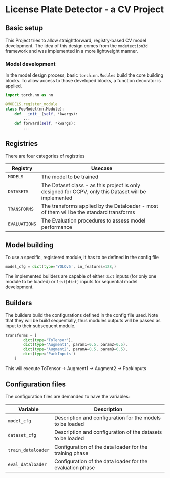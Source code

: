 # License Plate Detector - a CV Project



## Basic setup

This Project tries to allow straightforward, registry-based CV model development. The idea of this design comes from the `mmdetection3d` framework and was implemented in a more lightweight manner.

### Model development
In the model design process, basic `torch.nn.Modules` build the core building blocks. To allow access to those developed blocks, a function decorator is applied. 

```python
import torch.nn as nn

@MODELS.register_module
class FooModel(nn.Module):
    def __init__(self, *kwargs):
        ...
    def forward(self, *kwargs):
        ...
```

## Registries
There are four categories of registries

|Registry|Usecase|
|---|---|
|`MODELS` | The model to be trained|
|`DATASETS` | The Dataset class - as this project is only designed for CCPV, only this Dataset will be implemented |
|`TRANSFORMS`| The transforms applied by the Dataloader - most of them will be the standard transforms |
|`EVALUATIONS`| The Evaluation procedures to assess model performance |


## Model building
To use a specific, registered module, it has to be defined in the config file

```python
model_cfg = dict(type='YOLOv5', in_features=128,)
```

The implemented builders are capable of either `dict` inputs (for only one module to be loaded) or `list[dict]` inputs for sequential model development.

## Builders

The builders build the configurations defined in the config file used. Note that they will be build sequentially, thus modules outputs will be passed as input to their subsequent module.

```python
transforms = [
        dict(type='ToTensor'),
        dict(type='Augment1', param1=0.5, param2=0.5),
        dict(type='Augment2', paramA=0.5, paramB=0.5),
        dict(type='PackInputs')
    ]
```

This will execute
ToTensor $\rightarrow$ Augment1 $\rightarrow$ Augment2 $\rightarrow$ PackInputs


## Configuration files

The configuration files are demanded to have the variables:

|Variable|Description|
|---|---|
|`model_cfg` | Description and configuration for the models to be loaded | 
|`dataset_cfg` | Description and configuration of the datasets to be loaded |
|`train_dataloader` | Configuration of the data loader for the training phase |
|`eval_dataloader` | Configuration of the data loader for the evaluation phase |





